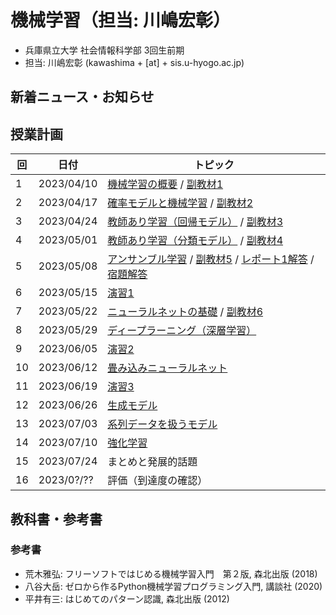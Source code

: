 # 機械学習（担当: 川嶋宏彰）

- 兵庫県立大学 社会情報科学部 3回生前期
- 担当: 川嶋宏彰 (kawashima + [at] + sis.u-hyogo.ac.jp)

## 新着ニュース・お知らせ

## 授業計画

|回 |日付 |トピック|
|---|---|---|
|1 |2023/04/10 |[機械学習の概要](slide/MachineLearning2023_01.pdf) / [副教材1](slide/ml2023intro_01.pdf)|
|2 |2023/04/17 |[確率モデルと機械学習](slide/MachineLearning2023_02.pdf) / [副教材2](slide/ml2023intro_02.pdf)|
|3 |2023/04/24 |[教師あり学習（回帰モデル）](slide/MachineLearning2023_03.pdf) / [副教材3](slide/ml2023intro_03.pdf)|
|4 |2023/05/01 |[教師あり学習（分類モデル）](slide/MachineLearning2023_04.pdf) / [副教材4](slide/ml2023intro_04.pdf)|
|5 |2023/05/08 |[アンサンブル学習](slide/MachineLearning2023_05.pdf) / [副教材5](slide/ml2023intro_05.pdf) / [レポート1解答](slide/MachineLearning2023_report1_answer.pdf) / [宿題解答](slide/MachineLearning2023_04-05_suppl.pdf)|
|6 |2023/05/15 |[演習1](slide/MachineLearning2023_06.pdf)|
|7 |2023/05/22 |[ニューラルネットの基礎](slide/MachineLearning2023_07.pdf) / [副教材6](slide/ml2023intro_06.pdf)|
|8 |2023/05/29 |[ディープラーニング（深層学習）](slide/MachineLearning2023_08.pdf)|
|9 |2023/06/05 |[演習2](slide/MachineLearning2023_09.pdf)|
|10|2023/06/12 |[畳み込みニューラルネット](slide/MachineLearning2023_10.pdf)|
|11|2023/06/19 |[演習3](slide/MachineLearning2023_11.pdf)|
|12|2023/06/26 |[生成モデル](slide/MachineLearning2023_12.pdf)|
|13|2023/07/03 |[系列データを扱うモデル](slide/MachineLearning2023_13.pdf)|
|14|2023/07/10 |[強化学習](slide/MachineLearning2023_14.pdf)|
|15|2023/07/24 |まとめと発展的話題|
|16|2023/0?/?? |評価（到達度の確認）|

<!-- 

|15|2023/07/24 |[まとめと発展的話題](slide/MachineLearning2023_15.pdf)|
|16|2023/0?/?? |評価（到達度の確認）| -->



## 教科書・参考書

### 参考書

- 荒木雅弘: フリーソフトではじめる機械学習入門　第２版, 森北出版 (2018)
- 八谷大岳: ゼロから作るPython機械学習プログラミング入門, 講談社 (2020)
- 平井有三: はじめてのパターン認識, 森北出版 (2012)

